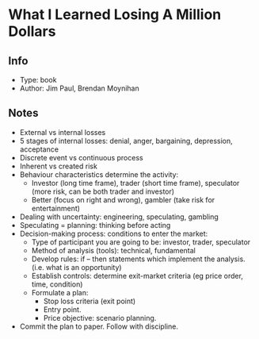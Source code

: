 # What I Learned Losing A Million Dollars

## Info
- Type: book
- Author: Jim Paul, Brendan Moynihan

## Notes
- External vs internal losses
- 5 stages of internal losses: denial, anger, bargaining, depression, acceptance
- Discrete event vs continuous process
- Inherent vs created risk
- Behaviour characteristics determine the activity:
  - Investor (long time frame), trader (short time frame), speculator (more risk, can be both trader and investor)
  - Better (focus on right and wrong), gambler (take risk for entertainment)
- Dealing with uncertainty: engineering, speculating, gambling
- Speculating = planning: thinking before acting
- Decision-making process: conditions to enter the market:
  - Type of participant you are going to be: investor, trader, speculator
  - Method of analysis (tools): technical, fundamental
  - Develop rules: if – then statements which implement the analysis. (i.e. what is an opportunity)
  - Establish controls: determine exit-market criteria (eg price order, time, condition)
  - Formulate a plan:
    - Stop loss criteria (exit point)
    - Entry point.
    - Price objective: scenario planning.
- Commit the plan to paper. Follow with discipline.
